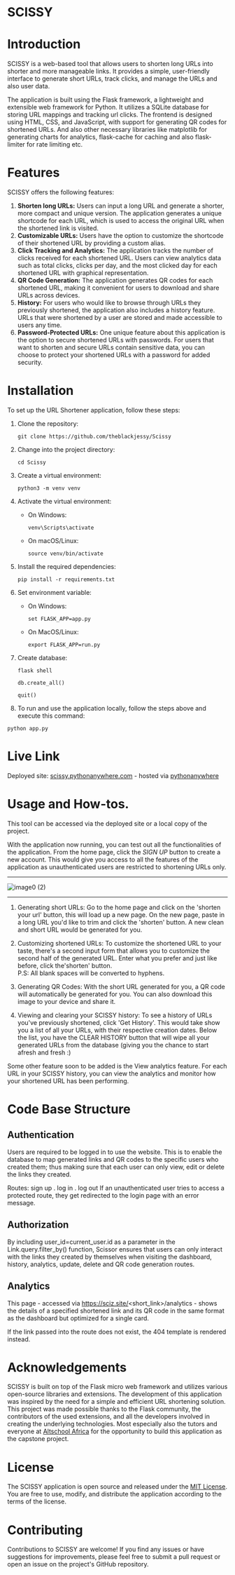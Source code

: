 # SCISSY

# Introduction
SCISSY is a web-based tool that allows users to shorten long URLs into shorter and more manageable links. It provides a simple, user-friendly interface to generate short URLs, track clicks, and manage the URLs and also user data.

The application is built using the Flask framework, a lightweight and extensible web framework for Python. It utilizes a SQLite database for storing URL mappings and tracking url clicks. The frontend is designed using HTML, CSS, and JavaScript, with support for generating QR codes for shortened URLs. And also other necessary libraries like matplotlib for generating charts for analytics, flask-cache for caching and also flask-limiter for rate limiting etc.

# Features
SCISSY offers the following features:

1. **Shorten long URLs:** Users can input a long URL and generate a shorter, more compact and unique version. The application generates a unique shortcode for each URL, which is used to access the original URL when the shortened link is visited.
2. **Customizable URLs:** Users have the option to customize the shortcode of their shortened URL by providing a custom alias.
3. **Click Tracking and Analytics:** The application tracks the number of clicks received for each shortened URL. Users can view analytics data such as total clicks, clicks per day, and the most clicked day for each shortened URL with graphical representation.
4. **QR Code Generation:** The application generates QR codes for each shortened URL, making it convenient for users to download and share URLs across devices.
5. **History:** For users who would like to browse through URLs they previously shortened, the application also includes a history feature. URLs that were shortened by a user are stored and made accessible to users any time.  
6. **Password-Protected URLs:** One unique feature about this application is the option to secure shortened URLs 
   with passwords. For users that want to shorten and secure URLs contain sensitive data, you can choose to protect 
   your shortened URLs with a password 
   for added security. 

# Installation
To set up the URL Shortener application, follow these steps:

1. Clone the repository:
   ```
   git clone https://github.com/theblackjessy/Scissy
   ```
2. Change into the project directory:
   ```
   cd Scissy
   ```
3. Create a virtual environment:
   ```
   python3 -m venv venv
   ```
4. Activate the virtual environment:
   - On Windows:
     ```
     venv\Scripts\activate
     ```
   - On macOS/Linux:
     ```
     source venv/bin/activate
     ```
5. Install the required dependencies:
   ```
   pip install -r requirements.txt
   ```
6. Set environment variable:
   - On Windows:
     ```
     set FLASK_APP=app.py
     ```
   - On MacOS/Linux:
     ```
     export FLASK_APP=run.py
     ```
7. Create database:
   ```
   flask shell
  
   db.create_all()
   
   quit()
   ```

8. To run and use the application locally, follow the steps above and execute this command:

```
python app.py
```

# Live Link

Deployed site: [scissy.pythonanywhere.com](https://scissy.pythonanywhere.com/) - hosted via [pythonanywhere](https://www.pythonanywhere.com) 


# Usage and How-tos.

This tool can be accessed via the deployed site or a local copy of the project.

With the application now running, you can test out all the functionalities of the application. 
From the home page, click the _SIGN UP_ button to create a new account. This would give you access to all the 
features of the application as unauthenticated users are restricted to shortening URLs only. 
***

![image0 (2)](https://github.com/theblackjessy/Scissy/assets/102354943/7a7bab3b-0390-4b4e-b4ff-7a6e0193124b)

***

1. Generating short URLs: Go to the home page and click on the 'shorten your url' button, this will load up a new page.
   On the new page, paste in a long URL you'd like to trim and click the 'shorten' button. A new clean and short URL would be generated for you.
   
3. Customizing shortened URLs: To customize the shortened URL to your taste, there's a second input form that allows you
   to customize
   the second half of the generated URL. Enter what you prefer and just like before, click the'shorten' button.
   <br> P.S: All blank spaces will be converted to hyphens.
4. Generating QR Codes: With the short URL generated for you, a QR code will automatically be generated for you. You can also download this image to your device and share it. 
5. Viewing and clearing your SCISSY history: To see a history of URLs you've previously shortened, click
   'Get History'. This would take show you a list of all your URLs, with their respective creation dates. 
   Below the list, you have the CLEAR HISTORY button that will wipe all your generated URLs from the database (giving 
   you the chance to start afresh and fresh :)

Some other feature soon to be added is the View analytics feature. For each URL in your SCISSY history, you can view the analytics and monitor how your shortened URL has been performing.<br>


# Code Base Structure

## Authentication
Users are required to be logged in to use the website. This is to enable the database to map generated links and QR codes to the specific users who created them; thus making sure that each user can only view, edit or delete the links they created.<br>

Routes: sign up . log in . log out
If an unauthenticated user tries to access a protected route, they get redirected to the login page with an error message.

## Authorization
By including user_id=current_user.id as a parameter in the Link.query.filter_by() function, Scissor ensures that users can only interact with the links they created by themselves when visiting the dashboard, history, analytics, update, delete and QR code generation routes.

## Analytics
This page - accessed via https://sciz.site/<short_link>/analytics - shows the details of a specified shortened link and its QR code in the same format as the dashboard but optimized for a single card. <br>

If the link passed into the route does not exist, the 404 template is rendered instead.

# Acknowledgements
SCISSY is built on top of the Flask micro web framework and utilizes various open-source libraries and 
extensions. The development of this application was inspired by the need for a simple and efficient URL shortening 
solution. This project was made possible thanks to the Flask community, the contributors of the used extensions, and all the developers 
involved in creating the underlying technologies. Most especially also the tutors and everyone at [Altschool Africa](https://altschoolafrica.com) for the opportunity to build this application as the capstone project.

# License
The SCISSY application is open source and released under the [MIT License](LICENSE). You are free to use, modify, and distribute the application according to the terms of the license.

# Contributing
Contributions to SCISSY are welcome! If you find any issues or have suggestions for improvements, please feel free to submit a pull request or open an issue on the project's GitHub repository.

